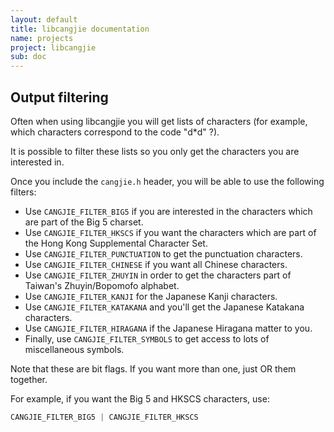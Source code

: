 ```yaml
---
layout: default
title: libcangjie documentation
name: projects
project: libcangjie
sub: doc
---
```


## Output filtering

Often when using libcangjie you will get lists of characters (for example,
which characters correspond to the code "d*d" ?).

It is possible to filter these lists so you only get the characters you are
interested in.

Once you include the `cangjie.h` header, you will be able to use the following
filters:

* Use `CANGJIE_FILTER_BIG5` if you are interested in the characters which are
  part of the Big 5 charset.
* Use `CANGJIE_FILTER_HKSCS` if you want the characters which are part of the
  Hong Kong Supplemental Character Set.
* Use `CANGJIE_FILTER_PUNCTUATION` to get the punctuation characters.
* Use `CANGJIE_FILTER_CHINESE` if you want all Chinese characters.
* Use `CANGJIE_FILTER_ZHUYIN` in order to get the characters part of Taiwan's
  Zhuyin/Bopomofo alphabet.
* Use `CANGJIE_FILTER_KANJI` for the Japanese Kanji characters.
* Use `CANGJIE_FILTER_KATAKANA` and you'll get the Japanese Katakana
  characters.
* Use `CANGJIE_FILTER_HIRAGANA` if the Japanese Hiragana matter to you.
* Finally, use `CANGJIE_FILTER_SYMBOLS` to get access to lots of miscellaneous
  symbols.

Note that these are bit flags. If you want more than one, just OR them
together.

For example, if you want the Big 5 and HKSCS characters, use:

```c
CANGJIE_FILTER_BIG5 | CANGJIE_FILTER_HKSCS
```
